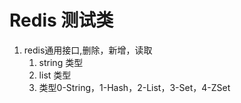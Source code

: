 # Redis 测试类

1. redis通用接口,删除，新增，读取
    1. string 类型
    2. list 类型
    3. 类型0-String，1-Hash，2-List，3-Set，4-ZSet
